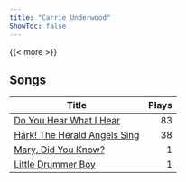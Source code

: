 ```yaml
---
title: "Carrie Underwood"
ShowToc: false
---
```


{{< more >}}

## Songs
Title | Plays 
----- | -----: 
[Do You Hear What I Hear](/songs/do-you-hear-what-i-hear) | 83
[Hark! The Herald Angels Sing](/songs/hark-the-herald-angels-sing) | 38
[Mary, Did You Know?](/songs/mary-did-you-know) | 1
[Little Drummer Boy](/songs/little-drummer-boy) | 1


